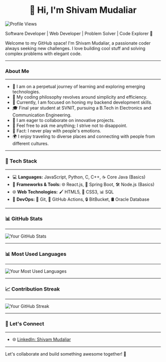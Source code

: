 <!--
**shiv-1203/shiv-1203** is a ✨ _special_ ✨ repository because its `README.md` (this file) appears on your GitHub profile.

Here are some ideas to get you started:

- 🔭 I’m currently working on ...
- 🌱 I’m currently learning ...
- 👯 I’m looking to collaborate on ...
- 🤔 I’m looking for help with ...
- 💬 Ask me about ...
- 📫 How to reach me: ...
- 😄 Pronouns: ...
- ⚡ Fun fact: ...
-->

<h1 align="center"> 👋 Hi, I'm Shivam Mudaliar </h1>

![Profile Views](https://komarev.com/ghpvc/?username=shiv-1203&color=brightgreen)

Software Developer | Web Developer | Problem Solver | Code Explorer 🚀

Welcome to my GitHub space! I'm Shivam Mudaliar, a passionate coder always seeking new challenges. I love building cool stuff and solving complex problems with elegant code.

---
### About Me
---
- 🌱 I am on a perpetual journey of learning and exploring emerging technologies.
- 🤔 My coding philosophy revolves around simplicity and efficiency.
- 💼 Currently, I am focused on honing my backend development skills.
- 🎓 Final year student at SVNIT, pursuing a B.Tech in Electronics and Communication Engineering.
- 👯 I am eager to collaborate on innovative projects.
- 💬 Feel free to ask me anything; I strive not to disappoint.
- 🎸 Fact: I never play with people's emotions.
- 🌍 I enjoy traveling to diverse places and connecting with people from different cultures.

---
### 💼 Tech Stack
---
- 💻 **Languages:** JavaScript, Python, C, C++, ☕ Core Java (Basics)
- 🚀 **Frameworks & Tools:** 🌐 React.js, 🚀 Spring Boot, 🛠️ Node.js (Basics)
- 🌐 **Web Technologies:** 🖌️ HTML5, 🎨 CSS3, 📊 SQL
- 🧰 **DevOps:** 🔗 Git, 🤖 GitHub Actions, 🔒 BitBucket, 🛢️ Oracle Database

---
### 📊 GitHub Stats
---
![Your GitHub Stats](https://github-readme-stats.vercel.app/api?username=shiv-1203&show_icons=true&theme=default&count_private=true)

---
### 📊 Most Used Languages
---
![Your Most Used Languages](https://github-readme-stats.vercel.app/api/top-langs/?username=shiv-1203&layout=compact&theme=default)

---
### 📈 Contribution Streak
---
![Your GitHub Streak](https://github-readme-streak-stats.herokuapp.com/?user=shiv-1203&theme=default)

---
### 🤝 Let's Connect
---
- 🌐 [LinkedIn: Shivam Mudaliar](https://www.linkedin.com/in/shivam-mudaliar-145a58201/)

---
Let's collaborate and build something awesome together! 🌟
